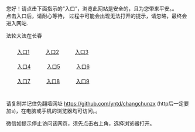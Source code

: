 您好！请点击下面指示的“入口”，浏览此网站是安全的，且为您带来平安。。 <br/>
点击入口后，请耐心等待， 过程中可能会出现无法打开的提示，请忽略，最终会进入网站. </br>

法轮大法在长春<br/>
<div style="padding:10px"><a style="margin:20px" target="_blank" href="https://d11hyo9ps28xqy.cloudfront.net/2Qpsp?pknwcxmj" id="ccLink1" rel="nofollow">入口1</a> <a target="_blank" style="margin:20px" href="https://d1wd0vl2bixo38.cloudfront.net/2Qpsp?smcfcwf" id="ccLink2" rel="nofollow">入口2</a> <a style="margin:20px" target="_blank" href="https://d1vr4117om9lvz.cloudfront.net/2Qpsp?sdcloh" id="ccLink3" rel="nofollow">入口3</a></div>

<div style="padding:10px" ><a style="margin:20px" target="_blank" href="https://d11hyo9ps28xqy.cloudfront.net/2Qpsp?pknwcxmj" id="ccLink4" rel="nofollow">入口4</a> <a style="margin:20px" href="https://d1wd0vl2bixo38.cloudfront.net/2Qpsp?smcfcwf" target="_blank" id="ccLink5" rel="nofollow">入口5</a> <a style="margin:20px" href="https://d1vr4117om9lvz.cloudfront.net/2Qpsp?sdcloh" target="_blank" id="ccLink6" rel="nofollow">入口6</a></div>

<div style="padding:10px"><a style="margin:20px" target="_blank" href="https://d11hyo9ps28xqy.cloudfront.net/2Qpsp?pknwcxmj" id="ccLink7" rel="nofollow">入口7</a> <a style="margin:20px" href="https://d1wd0vl2bixo38.cloudfront.net/2Qpsp?smcfcwf" target="_blank" id="ccLink8" rel="nofollow">入口8</a> <a style="margin:20px" target="_blank" href="https://d1vr4117om9lvz.cloudfront.net/2Qpsp?sdcloh" id="ccLink9" rel="nofollow">入口9</a></div>

<br/>



请复制并记住免翻墙网址 https://github.com/yntd/changchunzx (http后一定要加s)，在电脑或手机的浏览器均可访问。。<br/>

微信如提示停止访问该网页，须先点击右上角，选择浏览器打开。
